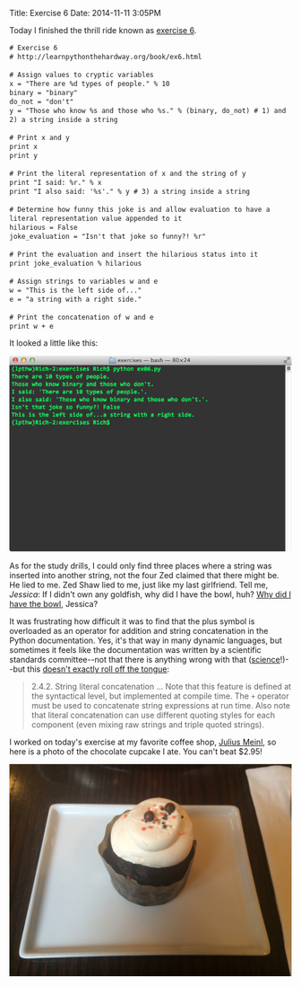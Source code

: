 Title: Exercise 6
Date: 2014-11-11 3:05PM

Today I finished the thrill ride known as [exercise 6](http://learnpythonthehardway.org/book/ex6.html).

```
# Exercise 6
# http://learnpythonthehardway.org/book/ex6.html

# Assign values to cryptic variables
x = "There are %d types of people." % 10
binary = "binary"
do_not = "don't"
y = "Those who know %s and those who %s." % (binary, do_not) # 1) and 2) a string inside a string

# Print x and y
print x
print y

# Print the literal representation of x and the string of y
print "I said: %r." % x
print "I also said: '%s'." % y # 3) a string inside a string

# Determine how funny this joke is and allow evaluation to have a literal representation value appended to it
hilarious = False
joke_evaluation = "Isn't that joke so funny?! %r"

# Print the evaluation and insert the hilarious status into it
print joke_evaluation % hilarious

# Assign strings to variables w and e
w = "This is the left side of..."
e = "a string with a right side."

# Print the concatenation of w and e
print w + e
```

It looked a little like this:

![Exercise 06](/images/ex06.png "Exercise 06")

As for the study drills, I could only find three places where a string was inserted into another string, not the four Zed claimed that there might be. He lied to me. Zed Shaw lied to me, just like my last girlfriend. Tell me, *Jessica*: If I didn't own any goldfish, why did I have the bowl, huh? [Why did I have the bowl](https://www.youtube.com/watch?v=jUJNsS7kqDM), Jessica?

It was frustrating how difficult it was to find that the plus symbol is overloaded as an operator for addition and string concatenation in the Python documentation. Yes, it's that way in many dynamic languages, but sometimes it feels like the documentation was written by a scientific standards committee--not that there is anything wrong with that ([science](/images/science.gif)!)--but this [doesn't exactly roll off the tongue](https://docs.python.org/2/reference/lexical_analysis.html#string-literal-concatenation
):

> 2.4.2. String literal concatenation
> ...
> Note that this feature is defined at the syntactical level, but implemented at compile time. The `+` operator must be used to concatenate string expressions at run time. Also note that literal concatenation can use different quoting styles for each component (even mixing raw strings and triple quoted strings).

I worked on today's exercise at my favorite coffee shop, [Julius Meinl](http://www.yelp.com/biz/julius-meinl-chicago-3), so here is a photo of the chocolate cupcake I ate. You can't beat $2.95!

[![Julius Meinl chocolate upcake](/images/julius_meinl-cupcake.jpg "Exercise 06")](/images/julius_meinl-cupcake.jpg)
